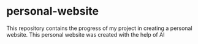 # personal-website
This repository contains the progress of my project in creating a personal website. This personal website was created with the help of AI

